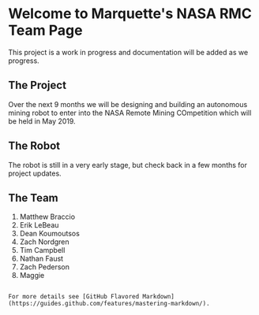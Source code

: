 # Welcome to Marquette's NASA RMC Team Page

This project is a work in progress and documentation will be added as we progress.

## The Project

Over the next 9 months we will be designing and building an autonomous mining robot to enter into the NASA Remote Mining COmpetition which will be held in May 2019. 

## The Robot

The robot is still in a very early stage, but check back in a few months for project updates.

## The Team

1. Matthew Braccio
2. Erik LeBeau
3. Dean Koumoutsos
4. Zach Nordgren
5. Tim Campbell
6. Nathan Faust
7. Zach Pederson
8. Maggie

```

For more details see [GitHub Flavored Markdown](https://guides.github.com/features/mastering-markdown/).

